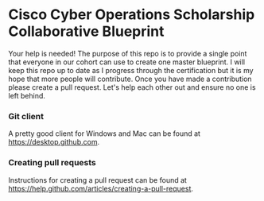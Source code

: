 # Cisco Cyber Operations Scholarship Collaborative Blueprint

Your help is needed! The purpose of this repo is to provide a single point that everyone in our cohort can use to create one master blueprint. I will keep this repo up to date as I progress through the certification but it is my hope that more people will contribute. Once you have made a contribution please create a pull request. Let's help each other out and ensure no one is left behind.

### Git client
A pretty good client for Windows and Mac can be found at https://desktop.github.com.

### Creating pull requests
Instructions for creating a pull request can be found at https://help.github.com/articles/creating-a-pull-request.
